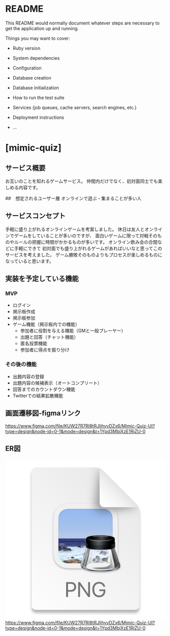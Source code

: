 # README

This README would normally document whatever steps are necessary to get the
application up and running.

Things you may want to cover:

* Ruby version

* System dependencies

* Configuration

* Database creation

* Database initialization

* How to run the test suite

* Services (job queues, cache servers, search engines, etc.)

* Deployment instructions

* ...

# [mimic-quiz]

## サービス概要
お互いのことを知れるゲームサービス。
仲間内だけでなく、初対面同士でも楽しめる内容です。

##　想定されるユーザー層
オンラインで遊ぶ・集まることが多い人

## サービスコンセプト
手軽に盛り上がれるオンラインゲームを考案しました。
休日は友人とオンラインでゲームをしていることが多いのですが、
面白いゲームに限って対戦そのものやルールの把握に時間がかかるものが多いです。
オンライン飲み会の合間などに手軽にできて
初対面でも盛り上がれるゲームがあればいいなと思ってこのサービスを考えました。
ゲーム勝敗そのものよりもプロセスが楽しめるものになっていると思います。

## 実装を予定している機能
### MVP
* ログイン
* 掲示板作成
* 掲示板参加
* ゲーム機能（掲示板内での機能）
  * 参加者に役割を与える機能（GMと一般プレーヤー）
  * 出題と回答（チャット機能）
  * 匿名投票機能
  * 参加者に得点を振り分け

### その後の機能
* 出題内容の登録
* 出題内容の候補表示（オートコンプリート）
* 回答までのカウントダウン機能
* Twitterでの結果拡散機能

## 画面遷移図-figmaリンク
https://www.figma.com/file/KUW27R7RI8tRJljhyvDZx6/Mimic-Quiz-UI?type=design&node-id=0-1&mode=design&t=1Ypd3MbjXzE1RjZU-0

## ER図
![](2023-07-18-17-29-15.png)
https://www.figma.com/file/KUW27R7RI8tRJljhyvDZx6/Mimic-Quiz-UI?type=design&node-id=0-1&mode=design&t=1Ypd3MbjXzE1RjZU-0
